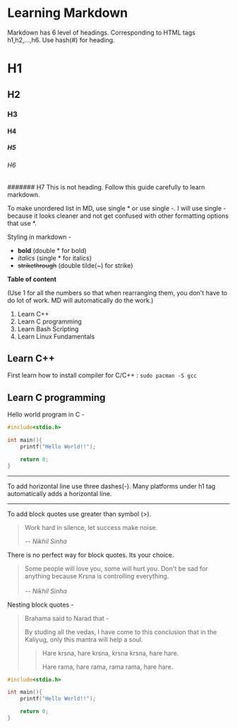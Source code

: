 # Learning Markdown

Markdown has 6 level of headings. Corresponding to HTML tags h1,h2,...,h6.
Use hash(#) for heading.

# H1
## H2
### H3
#### H4
##### H5
###### H6
####### H7 This is not heading. Follow this guide carefully to learn markdown.

To make unordered list in MD, use single * or use single -. I will use single - because it looks cleaner and not get confused with other formatting options that use *.


Styling in markdown - 
- **bold** (double * for bold)
- *italics* (single * for italics)
- ~~strikethrough~~ (double tilde(~) for strike)

**Table of content**

(Use 1 for all the numbers so that when rearranging them, you don't have to do lot of work. MD will automatically do the work.)

1. Learn C++
1. Learn C programming 
1. Learn Bash Scripting
1. Learn Linux Fundamentals


## Learn C++

First learn how to install compiler for C/C++ : `sudo pacman -S gcc`

## Learn C programming  

Hello world program in C -
```c
#include<stdio.h>

int main(){
    printf("Hello World!!");

    return 0;
}
```

---

To add horizontal line use three dashes(-). Many platforms under h1 tag automatically adds a horizontal line.

---

To add block quotes use greater than symbol (>).

> Work hard in silence, let success make noise.
>
> -- <cite> Nikhil Sinha </cite>

There is no perfect way for block quotes. Its your choice. 

> Some people will love you, some will hurt you. Don't be sad for anything because Krsna is controlling everything. <br> <br>
> --  *Nikhil Sinha*


Nesting block quotes - 

> Brahama said to Narad that -
>
> By studing all the vedas, I have come to this conclusion that in the Kaliyug, only this mantra will help a soul. 
>
>> Hare krsna, hare krsna, krsna krsna, hare hare.
>>
>> Hare rama, hare rama, rama rama, hare hare.







```c
#include<stdio.h>

int main(){
    printf("Hello World!!");

    return 0;
}
```
